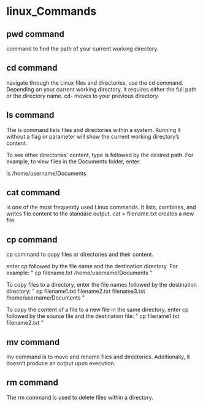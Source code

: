 # linux_Commands
## pwd command
command to find the path of your current working directory.
## cd command
navigate through the Linux files and directories, use the cd command. Depending on your current working directory, it requires either the full path or the directory name.
cd- moves to your previous directory.
##  ls command
The ls command lists files and directories within a system. Running it without a flag or parameter will show the current working directory’s content.

To see other directories’ content, type ls followed by the desired path. For example, to view files in the Documents folder, enter:

ls /home/username/Documents
## cat command
is one of the most frequently used Linux commands. It lists, combines, and writes file content to the standard output. 
cat > filename.txt creates a new file.
## cp command
 cp command to copy files or directories and their content. 
 
 enter cp followed by the file name and the destination directory. For example: " cp filename.txt /home/username/Documents "

To copy files to a directory, enter the file names followed by the destination directory: " cp filename1.txt filename2.txt filename3.txt /home/username/Documents "

To copy the content of a file to a new file in the same directory, enter cp followed by the source file and the destination file: " cp filename1.txt filename2.txt "

## mv command
mv command is to move and rename files and directories. Additionally, it doesn’t produce an output upon execution.
## rm command
The rm command is used to delete files within a directory.



